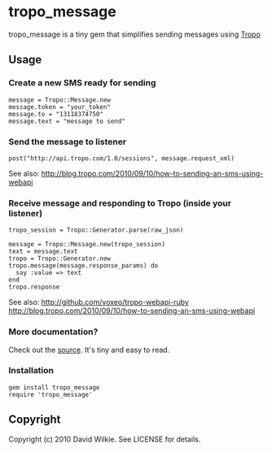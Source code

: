 # tropo_message

tropo_message is a tiny gem that simplifies sending messages using [Tropo](http://www.tropo.com)

## Usage
### Create a new SMS ready for sending
    message = Tropo::Message.new
    message.token = "your_token"
    message.to = "13118374750"
    message.text = "message to send"

### Send the message to listener
    post("http://api.tropo.com/1.0/sessions", message.request_xml)

See also: <http://blog.tropo.com/2010/09/10/how-to-sending-an-sms-using-webapi>

### Receive message and responding to Tropo (inside your listener)
    tropo_session = Tropo::Generator.parse(raw_json)

    message = Tropo::Message.new(tropo_session)
    text = message.text
    tropo = Tropo::Generator.new
    tropo.message(message.response_params) do
      say :value => text
    end
    tropo.response

See also:
http://github.com/voxeo/tropo-webapi-ruby
http://blog.tropo.com/2010/09/10/how-to-sending-an-sms-using-webapi

### More documentation?
  Check out the [source](http://github.com/dwilkie/tropo_message/blob/master/lib/tropo_message.rb). It's tiny and easy to read.

### Installation
    gem install tropo_message
    require 'tropo_message'

## Copyright

Copyright (c) 2010 David Wilkie. See LICENSE for details.

